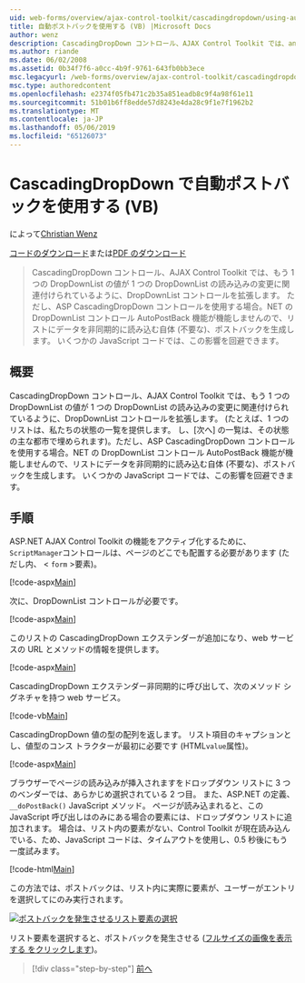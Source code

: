 ```yaml
---
uid: web-forms/overview/ajax-control-toolkit/cascadingdropdown/using-auto-postback-with-cascadingdropdown-vb
title: 自動ポストバックを使用する (VB) |Microsoft Docs
author: wenz
description: CascadingDropDown コントロール、AJAX Control Toolkit では、anoth 内の値が 1 つの DropDownList の読み込みの変更に関連付けられているように DropDownList コントロールを拡張しています.
ms.author: riande
ms.date: 06/02/2008
ms.assetid: 0b34f7f6-a0cc-4b9f-9761-643fb0bb3ece
msc.legacyurl: /web-forms/overview/ajax-control-toolkit/cascadingdropdown/using-auto-postback-with-cascadingdropdown-vb
msc.type: authoredcontent
ms.openlocfilehash: e2374f05fb471c2b35a851eadb8c9f4a98f61e11
ms.sourcegitcommit: 51b01b6ff8edde57d8243e4da28c9f1e7f1962b2
ms.translationtype: MT
ms.contentlocale: ja-JP
ms.lasthandoff: 05/06/2019
ms.locfileid: "65126073"
---
```

# <a name="using-auto-postback-with-cascadingdropdown-vb"></a>CascadingDropDown で自動ポストバックを使用する (VB)

によって[Christian Wenz](https://github.com/wenz)

[コードのダウンロード](http://download.microsoft.com/download/9/0/7/907760b1-2c60-4f81-aeb6-ca416a573b0d/cascadingdropdown3.vb.zip)または[PDF のダウンロード](http://download.microsoft.com/download/2/d/c/2dc10e34-6983-41d4-9c08-f78f5387d32b/cascadingdropdown3VB.pdf)

> CascadingDropDown コントロール、AJAX Control Toolkit では、もう 1 つの DropDownList の値が 1 つの DropDownList の読み込みの変更に関連付けられているように、DropDownList コントロールを拡張します。 ただし、ASP CascadingDropDown コントロールを使用する場合。NET の DropDownList コントロール AutoPostBack 機能が機能しませんので、リストにデータを非同期的に読み込む自体 (不要な)、ポストバックを生成します。 いくつかの JavaScript コードでは、この影響を回避できます。

## <a name="overview"></a>概要

CascadingDropDown コントロール、AJAX Control Toolkit では、もう 1 つの DropDownList の値が 1 つの DropDownList の読み込みの変更に関連付けられているように、DropDownList コントロールを拡張します。 (たとえば、1 つのリストは、私たちの状態の一覧を提供します。 し、[次へ] の一覧は、その状態の主な都市で埋められます)。ただし、ASP CascadingDropDown コントロールを使用する場合。NET の DropDownList コントロール AutoPostBack 機能が機能しませんので、リストにデータを非同期的に読み込む自体 (不要な)、ポストバックを生成します。 いくつかの JavaScript コードでは、この影響を回避できます。

## <a name="steps"></a>手順

ASP.NET AJAX Control Toolkit の機能をアクティブ化するために、`ScriptManager`コントロールは、ページのどこでも配置する必要があります (ただし内、 &lt; `form` &gt;要素)。

[!code-aspx[Main](using-auto-postback-with-cascadingdropdown-vb/samples/sample1.aspx)]

次に、DropDownList コントロールが必要です。

[!code-aspx[Main](using-auto-postback-with-cascadingdropdown-vb/samples/sample2.aspx)]

このリストの CascadingDropDown エクステンダーが追加になり、web サービスの URL とメソッドの情報を提供します。

[!code-aspx[Main](using-auto-postback-with-cascadingdropdown-vb/samples/sample3.aspx)]

CascadingDropDown エクステンダー非同期的に呼び出して、次のメソッド シグネチャを持つ web サービス。

[!code-vb[Main](using-auto-postback-with-cascadingdropdown-vb/samples/sample4.vb)]

CascadingDropDown 値の型の配列を返します。 リスト項目のキャプションとし、値型のコンス トラクターが最初に必要です (HTML`value`属性)。

[!code-aspx[Main](using-auto-postback-with-cascadingdropdown-vb/samples/sample5.aspx)]

ブラウザーでページの読み込みが挿入されますをドロップダウン リストに 3 つのベンダーでは、あらかじめ選択されている 2 つ目。 また、ASP.NET の定義、 `__doPostBack()` JavaScript メソッド。 ページが読み込まれると、この JavaScript 呼び出しはのみにある場合の要素には、ドロップダウン リストに追加されます。 場合は、リスト内の要素がない、Control Toolkit が現在読み込んでいる、ため、JavaScript コードは、タイムアウトを使用し、0.5 秒後にもう一度試みます。

[!code-html[Main](using-auto-postback-with-cascadingdropdown-vb/samples/sample6.html)]

この方法では、ポストバックは、リスト内に実際に要素が、ユーザーがエントリを選択してにのみ実行されます。

[![ポストバックを発生させるリスト要素の選択](using-auto-postback-with-cascadingdropdown-vb/_static/image2.png)](using-auto-postback-with-cascadingdropdown-vb/_static/image1.png)

リスト要素を選択すると、ポストバックを発生させる ([フルサイズの画像を表示する をクリックします](using-auto-postback-with-cascadingdropdown-vb/_static/image3.png))。

> [!div class="step-by-step"]
> [前へ](presetting-list-entries-with-cascadingdropdown-vb.md)
